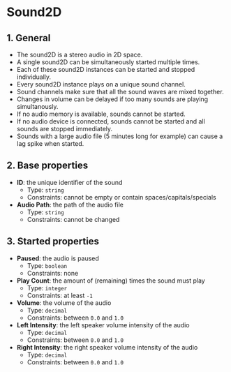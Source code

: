 # Sound2D

## 1. General

- The sound2D is a stereo audio in 2D space.
- A single sound2D can be simultaneously started multiple times.
- Each of these sound2D instances can be started and stopped individually.
- Every sound2D instance plays on a unique sound channel.
- Sound channels make sure that all the sound waves are mixed together.
- Changes in volume can be delayed if too many sounds are playing simultanously.
- If no audio memory is available, sounds cannot be started.
- If no audio device is connected, sounds cannot be started and all sounds are stopped immediately.
- Sounds with a large audio file (5 minutes long for example) can cause a lag spike when started.

## 2. Base properties

- **ID**: the unique identifier of the sound
  - Type: `string`
  - Constraints: cannot be empty or contain spaces/capitals/specials
- **Audio Path**: the path of the audio file
  - Type: `string`
  - Constraints: cannot be changed

## 3. Started properties

- **Paused**: the audio is paused
  - Type: `boolean`
  - Constraints: none
- **Play Count**: the amount of (remaining) times the sound must play
  - Type: `integer`
  - Constraints: at least `-1`
- **Volume**: the volume of the audio
  - Type: `decimal`
  - Constraints: between `0.0` and `1.0`
- **Left Intensity**: the left speaker volume intensity of the audio
  - Type: `decimal`
  - Constraints: between `0.0` and `1.0`
- **Right Intensity**: the right speaker volume intensity of the audio
  - Type: `decimal`
  - Constraints: between `0.0` and `1.0`
